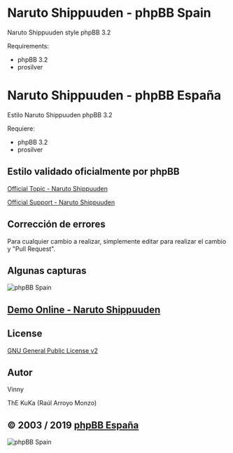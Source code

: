 Naruto Shippuuden - phpBB Spain
=========================

Naruto Shippuuden style phpBB 3.2

Requirements:
- phpBB 3.2
- prosilver

Naruto Shippuuden - phpBB España
==========================

Estilo Naruto Shippuuden phpBB 3.2

Requiere:
- phpBB 3.2
- prosilver

## Estilo validado oficialmente por phpBB 
[Official Topic - Naruto Shippuuden](https://www.phpbb.com/community/viewtopic.php?t=2447031)

[Official Support - Naruto Shippuuden](https://www.phpbb.com/customise/db/style/naruto_shippuuden/support)

## Corrección de errores
Para cualquier cambio a realizar, simplemente editar para realizar el cambio y "Pull Request".

## Algunas capturas
![phpBB Spain](http://www.phpbb-es.com/archivos/naruto_shippuuden.png) 

## [Demo Online - Naruto Shippuuden](https://www.phpbb-es.com/styles/demo/#naruto_shippuuden)

## License
[GNU General Public License v2](http://opensource.org/licenses/GPL-2.0)

## Autor
Vinny

ThE KuKa (Raúl Arroyo Monzo)

## © 2003 / 2019 [phpBB España](https://www.phpbb-es.com)

![phpBB Spain](http://www.phpbb-es.com/images/logo_new_small.png) 
